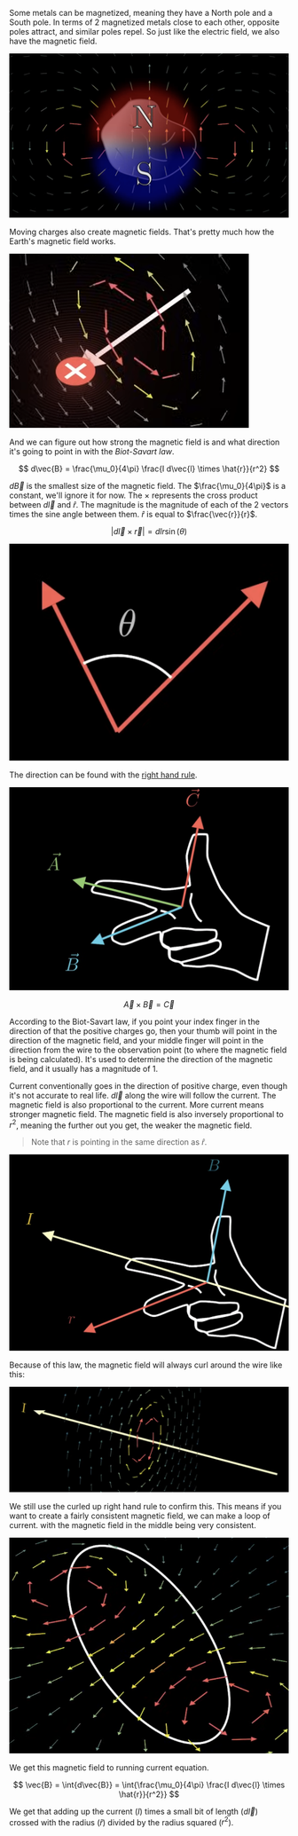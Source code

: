 Some metals can be magnetized, meaning they have a North pole and a South pole. In terms of 2 magnetized metals close to each other, opposite poles attract, and similar poles repel. So just like the electric field, we also have the magnetic field.

![](../Assets/magnetic-field-visualization.png)

Moving charges also create magnetic fields. That's pretty much how the Earth's magnetic field works.

![](../Assets/moving-charges-magnetic-field-visualization.png)

 And we can figure out how strong the magnetic field is and what direction it's going to point in with the *Biot-Savart law*.

$$
d\vec{B} = \frac{\mu_0}{4\pi} \frac{I d\vec{l} \times \hat{r}}{r^2}
$$

$d\vec{B}$ is the smallest size of the magnetic field. The $\frac{\mu_0}{4\pi}$ is a constant, we'll ignore it for now. The $\times$ represents the cross product between $d\vec{l}$ and $\hat{r}$. The magnitude is the magnitude of each of the 2 vectors times the sine angle between them. $\hat{r}$ is equal to $\frac{\vec{r}}{r}$.

$$
| d\vec{l} \times \vec{r} | = dlr \sin(\theta)
$$

![](../Assets/sine-angle-between-bio-savart-vector.png)

The direction can be found with the [right hand rule](https://en.wikipedia.org/wiki/Right-hand_rule).

![](../Assets/right-hand-rule-vectors.png)

$$
\vec{A} \times \vec{B} = \vec{C}
$$

According to the Biot-Savart law, if you point your index finger in the direction of that the positive charges go, then your thumb will point in the direction of the magnetic field, and your middle finger will point in the direction from the wire to the observation point (to where the magnetic field is being calculated). It's used to determine the direction of the magnetic field, and it usually has a magnitude of 1.

Current conventionally goes in the direction of positive charge, even though it's not accurate to real life. $d\vec{l}$ along the wire will follow the current. The magnetic field is also proportional to the current. More current means stronger magnetic field. The magnetic field is also inversely proportional to $r^2$, meaning the further out you get, the weaker the magnetic field.

> Note that $r$ is pointing in the same direction as $\hat{r}$.

![](../Assets/right-hand-rule-biot-savart-law.png)

Because of this law, the magnetic field will always curl around the wire like this:

![](../Assets/magnetic-field-around-wire-biot-savart-law.png)

We still use the curled up right hand rule to confirm this. This means if you want to create a fairly consistent magnetic field, we can make a loop of current. with the magnetic field in the middle being very consistent.

![](../Assets/consistent-magnetic-field-loop.png)

We get this magnetic field to running current equation.

$$
\vec{B} = \int{d\vec{B}} = \int{\frac{\mu_0}{4\pi} \frac{I d\vec{l} \times \hat{r}}{r^2}}
$$

We get that adding up the current ($I$) times a small bit of length ($d\vec{l}$) crossed with the radius ($\hat{r}$) divided by the radius squared ($r^2$).